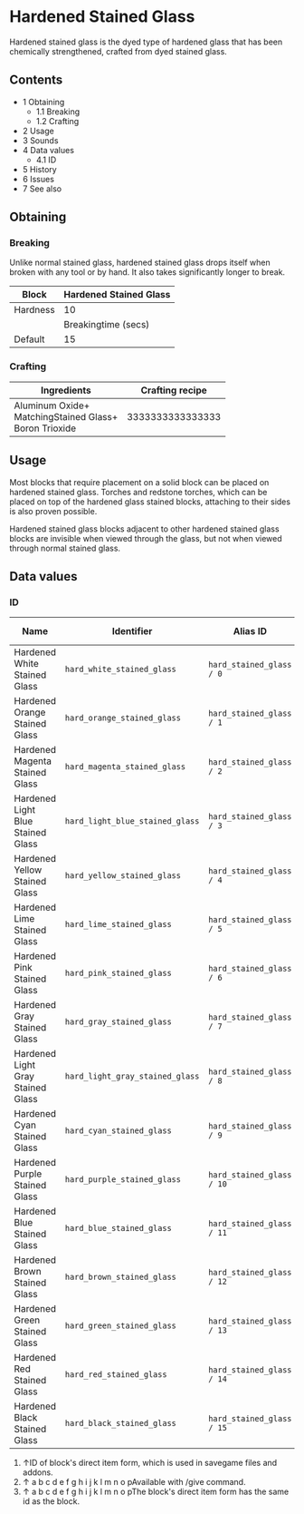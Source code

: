 # Hardened Stained Glass
Hardened stained glass is the dyed type of hardened glass that has been chemically strengthened, crafted from dyed stained glass.

## Contents
- 1 Obtaining
	- 1.1 Breaking
	- 1.2 Crafting
- 2 Usage
- 3 Sounds
- 4 Data values
	- 4.1 ID
- 5 History
- 6 Issues
- 7 See also

## Obtaining
### Breaking
Unlike normal stained glass, hardened stained glass drops itself when broken with any tool or by hand. It also takes significantly longer to break.

| Block    | Hardened Stained Glass |
|----------|------------------------|
| Hardness | 10                     |
|          | Breakingtime (secs)    |
| Default  | 15                     |

### Crafting
| Ingredients                                                   | Crafting recipe  |
|---------------------------------------------------------------|------------------|
| Aluminum Oxide+<br/>MatchingStained Glass+<br/>Boron Trioxide | 3333333333333333 |

## Usage
Most blocks that require placement on a solid block can be placed on hardened stained glass. Torches and redstone torches, which can be placed on top of the hardened glass stained blocks, attaching to their sides is also proven possible.

Hardened stained glass blocks adjacent to other hardened stained glass blocks are invisible when viewed through the glass, but not when viewed through normal stained glass.

## Data values
### ID
| Name                              | Identifier                      | Alias ID                  | Numeric ID | Form                       | Item ID[i 1]   | Translation key                           |
|-----------------------------------|---------------------------------|---------------------------|------------|----------------------------|----------------|-------------------------------------------|
| Hardened White Stained Glass      | `hard_white_stained_glass`      | `hard_stained_glass / 0`  | `254`      | Block & Giveable Item[i 2] | Identical[i 3] | `tile.hard_stained_glass.white.name`      |
| Hardened Orange Stained Glass     | `hard_orange_stained_glass`     | `hard_stained_glass / 1`  | `-688`     | Block & Giveable Item[i 2] | Identical[i 3] | `tile.hard_stained_glass.orange.name`     |
| Hardened Magenta Stained Glass    | `hard_magenta_stained_glass`    | `hard_stained_glass / 2`  | `-689`     | Block & Giveable Item[i 2] | Identical[i 3] | `tile.hard_stained_glass.magenta.name`    |
| Hardened Light Blue Stained Glass | `hard_light_blue_stained_glass` | `hard_stained_glass / 3`  | `-690`     | Block & Giveable Item[i 2] | Identical[i 3] | `tile.hard_stained_glass.light_blue.name` |
| Hardened Yellow Stained Glass     | `hard_yellow_stained_glass`     | `hard_stained_glass / 4`  | `-691`     | Block & Giveable Item[i 2] | Identical[i 3] | `tile.hard_stained_glass.yellow.name`     |
| Hardened Lime Stained Glass       | `hard_lime_stained_glass`       | `hard_stained_glass / 5`  | `-692`     | Block & Giveable Item[i 2] | Identical[i 3] | `tile.hard_stained_glass.lime.name`       |
| Hardened Pink Stained Glass       | `hard_pink_stained_glass`       | `hard_stained_glass / 6`  | `-693`     | Block & Giveable Item[i 2] | Identical[i 3] | `tile.hard_stained_glass.pink.name`       |
| Hardened Gray Stained Glass       | `hard_gray_stained_glass`       | `hard_stained_glass / 7`  | `-694`     | Block & Giveable Item[i 2] | Identical[i 3] | `tile.hard_stained_glass.gray.name`       |
| Hardened Light Gray Stained Glass | `hard_light_gray_stained_glass` | `hard_stained_glass / 8`  | `-695`     | Block & Giveable Item[i 2] | Identical[i 3] | `tile.hard_stained_glass.silver.name`     |
| Hardened Cyan Stained Glass       | `hard_cyan_stained_glass`       | `hard_stained_glass / 9`  | `-696`     | Block & Giveable Item[i 2] | Identical[i 3] | `tile.hard_stained_glass.cyan.name`       |
| Hardened Purple Stained Glass     | `hard_purple_stained_glass`     | `hard_stained_glass / 10` | `-697`     | Block & Giveable Item[i 2] | Identical[i 3] | `tile.hard_stained_glass.purple.name`     |
| Hardened Blue Stained Glass       | `hard_blue_stained_glass`       | `hard_stained_glass / 11` | `-698`     | Block & Giveable Item[i 2] | Identical[i 3] | `tile.hard_stained_glass.blue.name`       |
| Hardened Brown Stained Glass      | `hard_brown_stained_glass`      | `hard_stained_glass / 12` | `-699`     | Block & Giveable Item[i 2] | Identical[i 3] | `tile.hard_stained_glass.brown.name`      |
| Hardened Green Stained Glass      | `hard_green_stained_glass`      | `hard_stained_glass / 13` | `-700`     | Block & Giveable Item[i 2] | Identical[i 3] | `tile.hard_stained_glass.green.name`      |
| Hardened Red Stained Glass        | `hard_red_stained_glass`        | `hard_stained_glass / 14` | `-701`     | Block & Giveable Item[i 2] | Identical[i 3] | `tile.hard_stained_glass.red.name`        |
| Hardened Black Stained Glass      | `hard_black_stained_glass`      | `hard_stained_glass / 15` | `-702`     | Block & Giveable Item[i 2] | Identical[i 3] | `tile.hard_stained_glass.black.name`      |

1. ↑ID of block's direct item form, which is used in savegame files and addons.
2. ↑ a b c d e f g h i j k l m n o pAvailable with /give command.
3. ↑ a b c d e f g h i j k l m n o pThe block's direct item form has the same id as the block.

